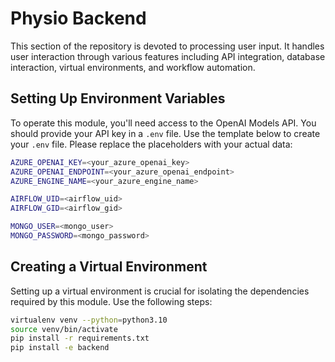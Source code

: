 # Physio Backend

This section of the repository is devoted to processing user input. It handles user interaction through various features including API integration, database interaction, virtual environments, and workflow automation.

## Setting Up Environment Variables

To operate this module, you'll need access to the OpenAI Models API. You should provide your API key in a `.env` file. Use the template below to create your `.env` file. Please replace the placeholders with your actual data:

```sh
AZURE_OPENAI_KEY=<your_azure_openai_key>
AZURE_OPENAI_ENDPOINT=<your_azure_openai_endpoint>
AZURE_ENGINE_NAME=<your_azure_engine_name>

AIRFLOW_UID=<airflow_uid>
AIRFLOW_GID=<airflow_gid>

MONGO_USER=<mongo_user>
MONGO_PASSWORD=<mongo_password>
```

## Creating a Virtual Environment

Setting up a virtual environment is crucial for isolating the dependencies required by this module. Use the following steps:

```sh
virtualenv venv --python=python3.10
source venv/bin/activate
pip install -r requirements.txt
pip install -e backend
```
